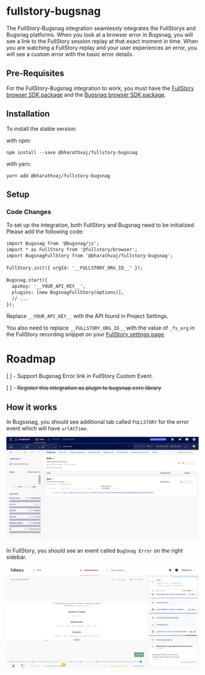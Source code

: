 # fullstory-bugsnag

The FullStory-Bugsnag integration seamlessly integrates the FullStorys and Bugsnag platforms. When you look at a browser error in Bugsnag, you will see a link
to the FullStory session replay at that exact moment in time. When you are watching a FullStory replay and your user experiences an error, you will see a custom
error with the basic error details.

## Pre-Requisites

For the FullStory-Bugsnag integration to work, you must have the [FullStory browser SDK package](https://www.npmjs.com/package/@fullstory/browser) and the
[Bugsnag browser SDK package](https://www.npmjs.com/package/@bugsnag/browser).

## Installation

To install the stable version:

with npm:

```
npm install --save @bharathvaj/fullstory-bugsnag
```

with yarn:

```
yarn add @bharathvaj/fullstory-bugsnag
```

## Setup

### Code Changes

To set up the integration, both FullStory and Bugsnag need to be initialized. Please add the following code:

```
import Bugsnag from '@bugsnag/js';
import * as FullStory from '@fullstory/browser';
import BugsnagFullStory from '@bharathvaj/fullstory-bugsnag';

FullStory.init({ orgId: '__FULLSTORY_ORG_ID__' });

Bugsnag.start({
  apiKey: '__YOUR_API_KEY__',
  plugins: [new BugsnagFullStory(options)],
  // ...
});

```

Replace `__YOUR_API_KEY__` with the API found in Project Settings.

You also need to replace `__FULLSTORY_ORG_ID__` with the value of `_fs_org` in the FullStory recording snippet on your
[FullStory settings page](https://help.fullstory.com/hc/en-us/articles/360020623514).

# Roadmap

[ ] - Support Bugsnag Error link in FullStory Custom Event.

[ ] - ~~Register this integration as plugin to bugsnap core library~~

## How it works

In Bugssnag, you should see additional tab called `FULLSTORY` for the error event which will have `urlAtTime`.

![BugSnag](../../media/bugsnag.png)

In FullStory, you should see an event called `BugSnag Error` on the right sidebar.

![FullStory](../../media/fs-bugsnag.png)

